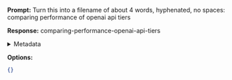 **Prompt:**
Turn this into a filename of about 4 words, hyphenated, no spaces: comparing performance of openai api tiers

**Response:**
comparing-performance-openai-api-tiers

<details><summary>Metadata</summary>

- Duration: 1174 ms
- Datetime: 2023-11-09T15:14:34.186340
- Model: gpt-3.5-turbo-0613

</details>

**Options:**
```json
{}
```

